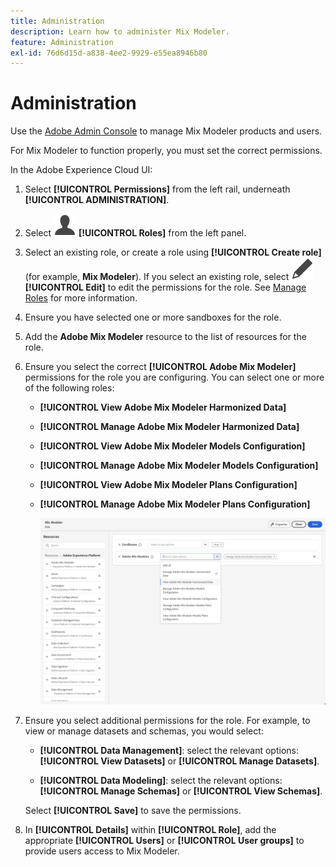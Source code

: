 ```yaml
---
title: Administration
description: Learn how to administer Mix Modeler.
feature: Administration
exl-id: 76d6d15d-a838-4ee2-9929-e55ea8946b80
---
```

# Administration

Use the [Adobe Admin Console](https://helpx.adobe.com/enterprise/using/admin-console.html) to manage Mix Modeler products and users.

For Mix Modeler to function properly, you must set the correct permissions.

In the Adobe Experience Cloud UI: 

1. Select **[!UICONTROL Permissions]** from the left rail, underneath **[!UICONTROL ADMINISTRATION]**.

1. Select ![Person](assets/icons/User.svg) **[!UICONTROL Roles]** from the left panel.

1. Select an existing role, or create a role using **[!UICONTROL Create role]** (for example, **Mix Modeler**). If you select an existing role, select ![Edit](assets/icons/Edit.svg) **[!UICONTROL Edit]** to edit the permissions for the role. See [Manage Roles](https://helpx.adobe.com/enterprise/using/admin-console.html) for more information.

1. Ensure you have selected one or more sandboxes for the role.
   
1. Add the **Adobe Mix Modeler** resource to the list of resources for the role.

1. Ensure you select the correct **[!UICONTROL Adobe Mix Modeler]** permissions for the role you are configuring. You can select one or more of the following roles:

    - **[!UICONTROL View Adobe Mix Modeler Harmonized Data]**
    - **[!UICONTROL Manage Adobe Mix Modeler Harmonized Data]**
    - **[!UICONTROL View Adobe Mix Modeler Models Configuration]**
    - **[!UICONTROL Manage Adobe Mix Modeler Models Configuration]**
    - **[!UICONTROL View Adobe Mix Modeler Plans Configuration]**
    - **[!UICONTROL Manage Adobe Mix Modeler Plans Configuration]**

      ![Mix Modeler RBAC](assets/mix-modeler-rbac.png)


1. Ensure you select additional permissions for the role. For example, to view or manage datasets and schemas, you would select:

    - **[!UICONTROL Data Management]**: select the relevant options: **[!UICONTROL View Datasets]** or **[!UICONTROL Manage Datasets]**.

    - **[!UICONTROL Data Modeling]**: select the relevant options: **[!UICONTROL Manage Schemas]** or **[!UICONTROL View Schemas]**.

    <!--
    * **[!UICONTROL Data Governance]**: ensure you select **[!UICONTROL View User Activity Log]** and **[!UICONTROL View Data Usage Policies]**.
    --> 

    <!--![Permissions](assets/permissions-including-privacy.png)-->

    Select **[!UICONTROL Save]** to save the permissions.

1. In **[!UICONTROL Details]** within **[!UICONTROL Role]**, add the appropriate **[!UICONTROL Users]** or **[!UICONTROL User groups]** to provide users access to Mix Modeler.

